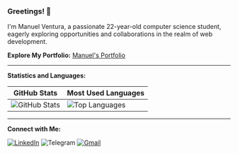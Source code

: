 ### Greetings! 👋

I'm Manuel Ventura, a passionate 22-year-old computer science student, eagerly exploring opportunities and collaborations in the realm of web development.

**Explore My Portfolio:** [Manuel's Portfolio](https://manuelventura.vercel.app/)

---

**Statistics and Languages:**

| GitHub Stats                                                                                      | Most Used Languages                                                                                   |
|---------------------------------------------------------------------------------------------------|-------------------------------------------------------------------------------------------------------|
| ![GitHub Stats](https://github-readme-stats.vercel.app/api?username=Manuel-AC-Ventura&show_icons=true&theme=radical) | ![Top Languages](https://github-readme-stats.vercel.app/api/top-langs/?username=Manuel-AC-Ventura&layout=compact&theme=radical) |

---

**Connect with Me:**

[![LinkedIn](https://img.shields.io/badge/LinkedIn-0077B5?style=for-the-badge&logo=linkedin&logoColor=white)](https://www.linkedin.com/in/manuel-ac-ventura/)
![Telegram](https://img.shields.io/badge/Telegram-2CA5E0?style=for-the-badge&logo=telegram&logoColor=white) <!-- Missing link -->
[![Gmail](https://img.shields.io/badge/Gmail-D14836?style=for-the-badge&logo=gmail&logoColor=white)](mailto:nelo.manuel.790@gmail.com)